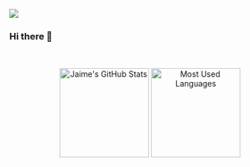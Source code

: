 ![](https://komarev.com/ghpvc/?username=vitordwb&style=flat-square)
### Hi there 👋
<!--
- 🔭 I’m currently working on improving my code skills
- 🌱 I’m currently learning Vue, React and Node
- 📫 How to reach me: @vitordwb on telegram
- ⚡ Fun fact: I've used to compete on Muay Thai fights
- 👯 I’m looking to collaborate on open source projects
- 🤔 I’m looking for help with Web Development in general
- 💬 Ask me about anything (probably I won't know the answer)
-->

<!-- ![Metrics](https://metrics.lecoq.io/vitordwb) -->

<br>
<!-- <hr>
 -->
<p align="center">
    <img alt="Jaime's GitHub Stats" height="160em"  src="https://github-readme-stats.vercel.app/api?username=vitordwb&show_icons=true&bg_color=00000000&text_color=0366D6&icon_color=339af0&title_color=0366DE&include_all_commits=true">
    <img alt="Most Used Languages" height="160em" src="https://github-readme-stats.vercel.app/api/top-langs/?username=vitordwb&hide=html&layout=compact&theme=prussian&bg_color=00000000&text_color=4078c0&icon_color=339af0&title_color=0366DE&include_all_commits=true">
</p>
